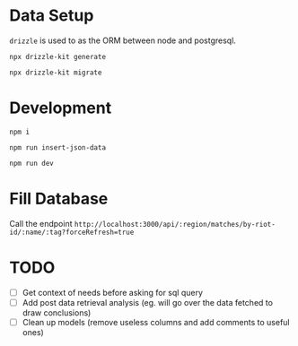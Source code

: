 # Data Setup

`drizzle` is used to as the ORM between node and postgresql.

`npx drizzle-kit generate`

`npx drizzle-kit migrate`

# Development

`npm i`

`npm run insert-json-data`

`npm run dev`

# Fill Database

Call the endpoint `http://localhost:3000/api/:region/matches/by-riot-id/:name/:tag?forceRefresh=true`

# TODO

- [ ] Get context of needs before asking for sql query
- [ ] Add post data retrieval analysis (eg. will go over the data fetched to draw conclusions)
- [ ] Clean up models (remove useless columns and add comments to useful ones)
